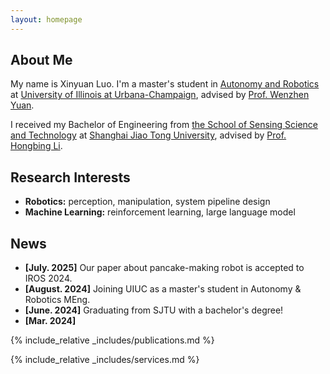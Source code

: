```yaml
---
layout: homepage
---
```


## About Me

My name is Xinyuan Luo. I'm a master's student in [Autonomy and Robotics](https://autonomy.illinois.edu/meng) at [University of Illinois at Urbana-Champaign](https://illinois.edu), advised by [Prof. Wenzhen Yuan](https://cs.illinois.edu/about/people/all-faculty/yuanwz).

I received my Bachelor of Engineering from [the School of Sensing Science and Technology](https://ssse.sjtu.edu.cn) at [Shanghai Jiao Tong University](https://en.sjtu.edu.cn), advised by [Prof. Hongbing Li](http://www.ie.sjtu.edu.cn/Data/View/266). 

## Research Interests

- **Robotics:** perception, manipulation, system pipeline design
- **Machine Learning:** reinforcement learning, large language model

## News

- **[July. 2025]** Our paper about pancake-making robot is accepted to IROS 2024.
- **[August. 2024]** Joining UIUC as a master's student in Autonomy & Robotics MEng.
- **[June. 2024]** Graduating from SJTU with a bachelor's degree!
- **[Mar. 2024]** 

{% include_relative _includes/publications.md %}

{% include_relative _includes/services.md %}
